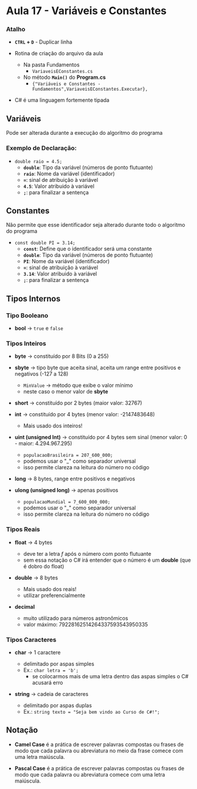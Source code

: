 # Aula 17 - Variáveis e Constantes

### Atalho

* **`CTRL` + `D`** - Duplicar linha

* Rotina de criação do arquivo da aula
  * Na pasta Fundamentos
    * `VariaveisEConstantes.cs`
  * No método **`Main()`** do **Program.cs**
    * `{"Variáveis e Constantes - Fundamentos",VariaveisEConstantes.Executar},`

* C# é uma linguagem fortemente tipada

## Variáveis

Pode ser alterada durante a execução do algoritmo do programa

### Exemplo de Declaração:

* `double raio = 4.5;`
  * **`double`**: Tipo da variável (números de ponto flutuante)
  * **`raio`**: Nome da variável (identificador)
  * **`=`**: sinal de atribuição à variável
  * **`4.5`**: Valor atribuido à variável
  * **`;`**: para finalizar a sentença

## Constantes

Não permite que esse identificador seja alterado 
durante todo o algoritmo do programa

* `const double PI = 3.14;`
  * **`const`**: Define que o identificador será uma constante
  * **`double`**: Tipo da variável (números de ponto flutuante)
  * **`PI`**: Nome da variável (identificador)
  * **`=`**: sinal de atribuição à variável
  * **`3.14`**: Valor atribuido à variável
  * **`;`**: para finalizar a sentença

## Tipos Internos

### Tipo Booleano

* **bool** -> `true` e `false`

### Tipos Inteiros

* **byte** -> constituído por 8 Bits (0 a 255)
* **sbyte** -> tipo byte que aceita sinal, aceita um range entre positivos e negativos (-127 a 128)
  * `MinValue` -> método que exibe o valor mínimo
  * neste caso o menor valor de **sbyte**

* **short** -> constituído por 2 bytes (maior valor: 32767)

* **int** -> constituído por 4 bytes (menor valor: -2147483648)
  * Mais usado dos inteiros!
* **uint (unsigned Int)** -> constituído por 4 bytes sem sinal (menor valor: 0 - maior: 4.294.967.295)
  * `populacaoBrasileira = 207_600_000;`
  * podemos usar o "_" como separador universal
  * isso permite clareza na leitura do número no código

* **long** -> 8 bytes, range entre positivos e negativos
* **ulong (unsigned long)** -> apenas positivos
  * `populacaoMundial = 7_600_000_000;`
  * podemos usar o "_" como separador universal
  * isso permite clareza na leitura do número no código

### Tipos Reais

* **float** -> 4 bytes
  * deve ter a letra *f* após o número com ponto flutuante
  * sem essa notação o C# irá entender que o número é um **double** (que é dobro do float)

* **double** -> 8 bytes
  * Mais usado dos reais!
  * utilizar preferencialmente

* **decimal**
  * muito utilizado para números astronômicos
  * valor máximo: 79228162514264337593543950335

### Tipos Caracteres

* **char** -> 1 caractere
  * delimitado por aspas simples
  * Ex.: `char letra = 'b';`
    * se colocarmos mais de uma letra dentro das aspas simples o C# acusará erro

* **string** -> cadeia de caracteres
  * delimitado por aspas duplas
  * Ex.: `string texto = "Seja bem vindo ao Curso de C#!";`

## Notação

* **Camel Case** é a prática de escrever palavras compostas ou frases de modo que cada palavra ou abreviatura no meio da frase comece com uma letra maiúscula.

* **Pascal Case** é a prática de escrever palavras compostas ou frases de modo que cada palavra ou abreviatura comece com uma letra maiúscula.
